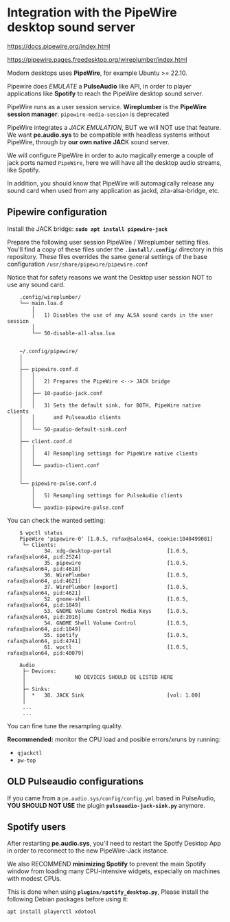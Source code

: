 # Integration with the PipeWire desktop sound server

https://docs.pipewire.org/index.html

https://pipewire.pages.freedesktop.org/wireplumber/index.html


Modern desktops uses **PipeWire**, for example Ubuntu >= 22.10.

Pipewire does _EMULATE_ a **PulseAudio** like API, in order to player applications like **Spotify** to reach the PipeWire desktop sound server.

PipeWire runs as a user session service. **Wireplumber** is the **PipeWire session manager**. `pipewire-media-session` is deprecated

PipeWire integrates a _JACK EMULATION_, BUT we will NOT use that feature. We want **pe.audio.sys** to be compatible with headless systems without PipeWire, through by **our own native JAC**K sound server.

We will configure PipeWire in order to auto magically emerge a couple of jack ports named `PipeWire`, here we will have all the desktop audio streams, like Spotify.

In addition, you should know that PipeWire will automagically release any sound card when used from any application as jackd, zita-alsa-bridge, etc.


## Pipewire configuration

Install the JACK bridge: **`sudo apt install pipewire-jack`**

Prepare the following user session PipeWire / Wireplumber setting files. You'll find a copy of these files under the **`.install/.config/`** directory in this repository. These files overrides the same general settings of the base configuration `/usr/share/pipewire/pipewire.conf`

Notice that for safety reasons we want the Desktop user session NOT to use any sound card.


        .config/wireplumber/
        └── main.lua.d
            │
            │   1) Disables the use of any ALSA sound cards in the user session
            │       
            └── 50-disable-all-alsa.lua


        ~/.config/pipewire/
        │
        │
        ├── pipewire.conf.d
        │   │
        │   │   2) Prepares the PipeWire <--> JACK bridge
        │   │       
        │   ├── 10-paudio-jack.conf
        │   │
        │   │   3) Sets the default sink, for BOTH, PipeWire native clients
        │   │      and Pulseaudio clients
        │   │
        │   └── 50-paudio-default-sink.conf
        │
        ├── client.conf.d
        │   │
        │   │   4) Resampling settings for PipeWire native clients
        │   │
        │   └── paudio-client.conf
        │
        │
        └── pipewire-pulse.conf.d
            │
            │   5) Resampling settings for PulseAudio clients
            │
            └── paudio-pipewire-pulse.conf


You can check the wanted setting:

        $ wpctl status
        PipeWire 'pipewire-0' [1.0.5, rafax@salon64, cookie:1040499081]
         └─ Clients:
                34. xdg-desktop-portal                  [1.0.5, rafax@salon64, pid:2524]
                35. pipewire                            [1.0.5, rafax@salon64, pid:4618]
                36. WirePlumber                         [1.0.5, rafax@salon64, pid:4621]
                37. WirePlumber [export]                [1.0.5, rafax@salon64, pid:4621]
                52. gnome-shell                         [1.0.5, rafax@salon64, pid:1849]
                53. GNOME Volume Control Media Keys     [1.0.5, rafax@salon64, pid:2016]
                54. GNOME Shell Volume Control          [1.0.5, rafax@salon64, pid:1849]
                55. spotify                             [1.0.5, rafax@salon64, pid:4741]
                61. wpctl                               [1.0.5, rafax@salon64, pid:40079]

        Audio
         ├─ Devices:
         │                NO DEVICES SHOULD BE LISTED HERE
         │
         ├─ Sinks:
         │  *   38. JACK Sink                           [vol: 1.00]
         │
         ...
         ...

You can fine tune the resampling quality.

**Recommended:** monitor the CPU load and posible errors/xruns by running:
- `qjackctl`
- `pw-top`




## OLD Pulseaudio configurations

If you came from a `pe.audio.sys/config/config.yml` based in PulseAudio, **YOU SHOULD NOT USE** the plugin **`pulseaudio-jack-sink.py`** anymore.

## Spotify users

After restarting **pe.audio.sys**, you'll need to restart the Spotfy Desktop App in order to reconnect to the new PipeWire-Jack instance.

We also RECOMMEND **minimizing Spotify** to prevent the main Spotify window from loading many CPU-intensive widgets, especially on machines with modest CPUs.

This is done when using **`plugins/spotify_desktop.py`**, Please install the following Debian packages before using it:

    apt install playerctl xdotool
    
